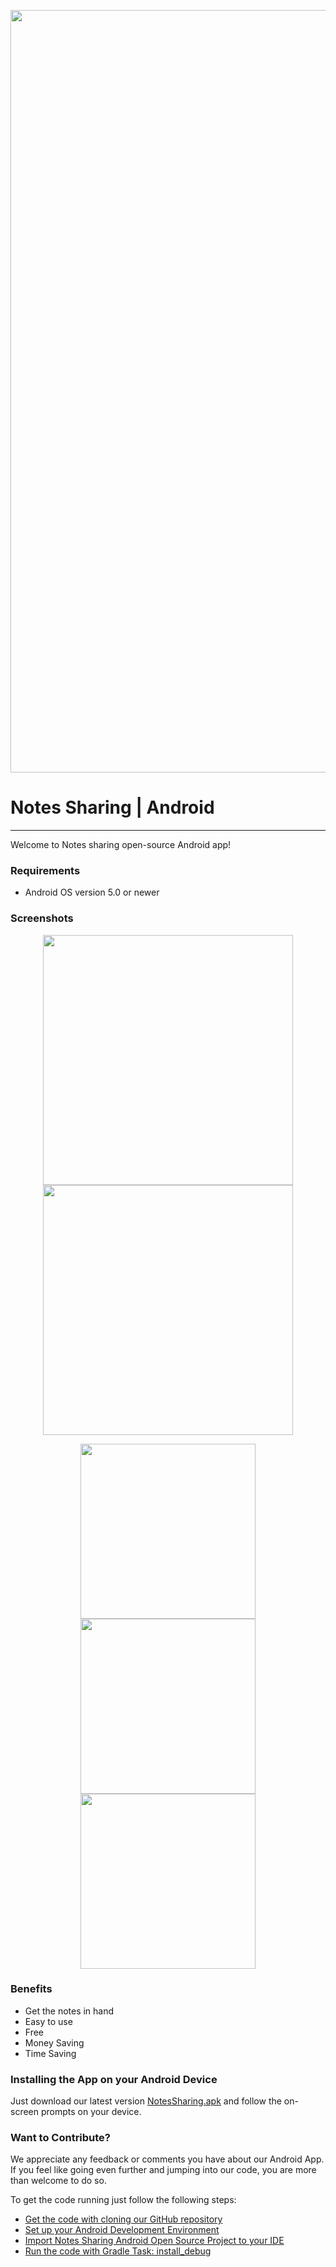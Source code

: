 <p align="center">
  <img src="Image/background_github.jpeg" width="1220" />
</P>


# **Notes Sharing | Android**
---

Welcome to Notes sharing open-source Android app!

### Requirements

- Android OS version 5.0 or newer

### Screenshots

<p align="center">
  <img src="Image/login_page.jpeg" width="400" />
  <img src="Image/verify_otp.jpeg" width="400" /> 
  
</p>

<p align="center">
  <img src="Image/home_page.jpeg" width="280" />
  <img src="Image/notes_scroll.jpeg" width="280" /> 
  <img src="Image/pdf_view.jpeg" width="280" />
</p>

### Benefits
- Get the notes in hand
- Easy to use
- Free
- Money Saving
- Time Saving

### Installing the App on your Android Device

Just download our latest version [NotesSharing.apk](https://drive.google.com/file/d/1e3b2Ssve6xhX6CEIVoQ5LSzrk4ENJHxS/view?usp=sharing) and follow the on-screen prompts on your device.

### Want to Contribute?

We appreciate any feedback or comments you have about our Android App. If you feel like going even further and jumping into our code, you are more than welcome to do so.

To get the code running just follow the following steps:

- [Get the code with cloning our GitHub repository](https://help.github.com/articles/cloning-a-repository)
- [Set up your Android Development Environment](https://developer.android.com/topic/instant-apps/getting-started/setup.html)
- [Import Notes Sharing Android Open Source Project to your IDE](https://developer.android.com/studio/projects/create-project.html#ImportAProject)
- [Run the code with Gradle Task: install_debug](https://developer.android.com/studio/run/index.html#gradle-console)
